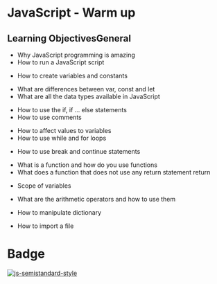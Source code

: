 # JavaScript - Warm up

## Learning ObjectivesGeneral
+ Why JavaScript programming is amazing
+ How to run a JavaScript script
- How to create variables and constants
* What are differences between var, const and let
* What are all the data types available in JavaScript
- How to use the if, if ... else statements
- How to use comments
+ How to affect values to variables
+ How to use while and for loops
* How to use break and continue statements
- What is a function and how do you use functions
- What does a function that does not use any return statement return
+ Scope of variables
* What are the arithmetic operators and how to use them
- How to manipulate dictionary
+ How to import a file


# Badge
[![js-semistandard-style](https://raw.githubusercontent.com/standard/semistandard/master/badge.svg)](https://github.com/standard/semistandard)
